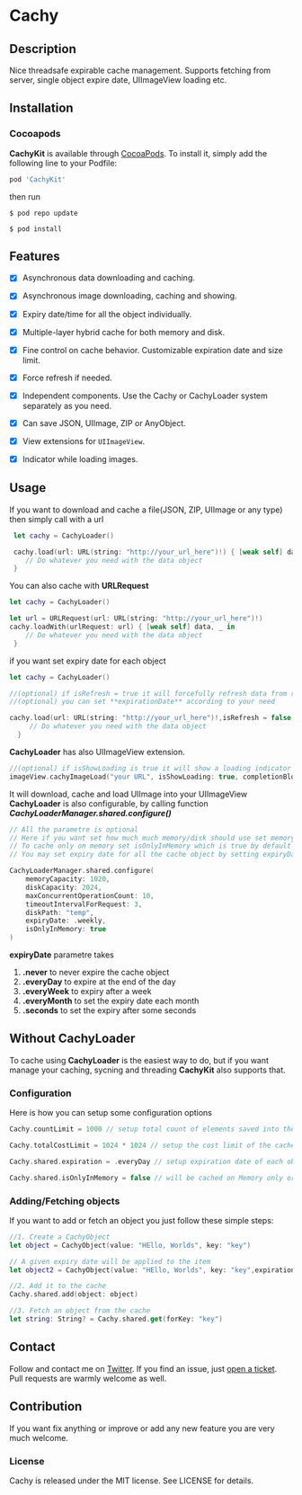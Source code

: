 # Cachy

## Description
 
Nice threadsafe expirable cache management. Supports fetching from server, single object expire date, UIImageView loading etc.

## Installation

### Cocoapods

**CachyKit** is available through [CocoaPods](http://cocoapods.org). To install
it, simply add the following line to your Podfile: 

```ruby
pod 'CachyKit'
```
then run 

```
$ pod repo update
```
```
$ pod install
```

## Features

- [x] Asynchronous data downloading and caching.
- [x] Asynchronous image downloading, caching and showing.
- [x] Expiry date/time for all the object individually.
- [x] Multiple-layer hybrid cache for both memory and disk.
- [x] Fine control on cache behavior. Customizable expiration date and size limit.
- [x] Force refresh if needed.
- [x] Independent components. Use the Cachy or CachyLoader system separately as you need.
- [x] Can save JSON, UIImage, ZIP or AnyObject.
- [x] View extensions for `UIImageView`.
- [x] Indicator while loading images.


## Usage
If you want to download and cache a file(JSON, ZIP, UIImage or any type) then simply call with a url

```swift
 let cachy = CachyLoader()

 cachy.load(url: URL(string: "http://your_url_here")!) { [weak self] data, _ in
    // Do whatever you need with the data object
 }
```

You can also cache with **URLRequest**

```swift
let cachy = CachyLoader()

let url = URLRequest(url: URL(string: "http://your_url_here")!)
cachy.loadWith(urlRequest: url) { [weak self] data, _ in
    // Do whatever you need with the data object
 }
```

if you want set expiry date for each object 

```swift
let cachy = CachyLoader()

//(optional) if isRefresh = true it will forcefully refresh data from remote server
//(optional) you can set **expirationDate** according to your need

cachy.load(url: URL(string: "http://your_url_here")!,isRefresh = false,expirationDate = ExpiryDate.everyDay.expiryDate()) { [weak self] data, _ in
     // Do whatever you need with the data object
  }
```



**CachyLoader** has also UIImageView extension.

```swift
//(optional) if isShowLoading is true it will show a loading indicator
imageView.cachyImageLoad("your URL", isShowLoading: true, completionBlock: { _, _ in })
```

It will download, cache and load UIImage into your UIImageView
**CachyLoader** is also configurable, by calling function ***CachyLoaderManager.shared.configure()***

```swift
// All the parametre is optional
// Here if you want set how much much memory/disk should use set memoryCapacity, diskCapacity
// To cache only on memory set isOnlyInMemory which is true by default
// You may set expiry date for all the cache object by setting expiryDate

CachyLoaderManager.shared.configure(
	memoryCapacity: 1020, 
	diskCapacity: 2024, 
	maxConcurrentOperationCount: 10, 
	timeoutIntervalForRequest: 3,
	diskPath: "temp", 
	expiryDate: .weekly, 
	isOnlyInMemory: true
)
```

**expiryDate** parametre takes

1. **.never** to never expire the cache object
2. **.everyDay** to expire at the end of the day
3. **.everyWeek** to expiry after a week
4. **.everyMonth** to set the expiry date each month
5. **.seconds** to set the expiry after some seconds 


## Without CachyLoader

To cache using **CachyLoader** is the easiest way to do, but if you want manage your caching, sycning and threading **CachyKit** also supports that.

### Configuration

Here is how you can setup some configuration options

```swift
Cachy.countLimit = 1000 // setup total count of elements saved into the cache

Cachy.totalCostLimit = 1024 * 1024 // setup the cost limit of the cache

Cachy.shared.expiration = .everyDay // setup expiration date of each object in the cache

Cachy.shared.isOnlyInMemory = false // will be cached on Memory only or both

```


### Adding/Fetching objects

If you want to add or fetch an object you just follow these simple steps:

```swift
//1. Create a CachyObject
let object = CachyObject(value: "HEllo, Worlds", key: "key")

// A given expiry date will be applied to the item
let object2 = CachyObject(value: "HEllo, Worlds", key: "key",expirationDate: ExpiryDate.everyDay.expiryDate())

//2. Add it to the cache
Cachy.shared.add(object: object)

//3. Fetch an object from the cache
let string: String? = Cachy.shared.get(forKey: "key")
```

## Contact

Follow and contact me on [Twitter](http://twitter.com/sameesadman). If you find an issue, just [open a ticket](https://github.com/sadmansamee/Cachy/issues/new). Pull requests are warmly welcome as well.

## Contribution

If you want fix anything or improve or add any new feature you are very much welcome.

### License

Cachy is released under the MIT license. See LICENSE for details.


